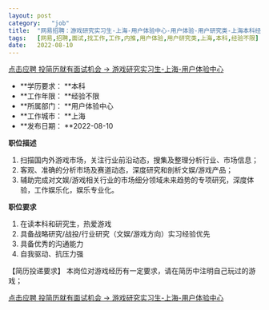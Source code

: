 ```yaml
---
layout:	post
category:	"job"
title:	"网易招聘：游戏研究实习生-上海-用户体验中心-用户体验-用户研究类-上海本科经验不限"
tags:	[网易,招聘,面试,找工作,工作,内推,用户体验,用户研究类,上海,本科,经验不限]
date:	2022-08-10
---
```


[点击应聘 投简历就有面试机会 -> 游戏研究实习生-上海-用户体验中心](http://mobile.bole.netease.com/bole/boleDetail?id=42238&employeeId=346f03c3cda5f04c&key=all)



- **学历要求： **本科
- **工作年限： **经验不限
- **所属部门： **用户体验中心
- **工作城市： **上海
- **发布日期： **2022-08-10



**职位描述**
1.  扫描国内外游戏市场，关注行业前沿动态，搜集及整理分析行业、市场信息；
2.   客观、准确的分析市场及赛道动态，深度研究和剖析文娱/游戏产品；
3.    辅助完成对文娱/游戏相关行业的市场细分领域未来趋势的专项研究，深度体验，工作娱乐化，娱乐专业化。



**职位要求**
1.  在读本科和研究生，热爱游戏
2.  具备战略研究/战投/行业研究（文娱/游戏方向）实习经验优先
3.  具备优秀的沟通能力
4.  自我驱动、抗压力强

【简历投递要求】
本岗位对游戏经历有一定要求，请在简历中注明自己玩过的游戏；




[点击应聘 投简历就有面试机会 -> 游戏研究实习生-上海-用户体验中心](http://mobile.bole.netease.com/bole/boleDetail?id=42238&employeeId=346f03c3cda5f04c&key=all)